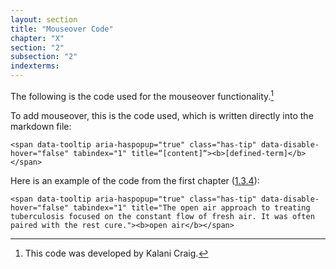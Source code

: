 ```yaml
---
layout: section
title: "Mouseover Code"
chapter: "X"
section: "2"
subsection: "2"
indexterms: 
---
```


The following is the code used for the mouseover functionality.[^fn1]

To add mouseover, this is the code used, which is written directly into the markdown file:

    <span data-tooltip aria-haspopup="true" class="has-tip" data-disable-hover="false" tabindex="1" title=“[content]“><b>[defined-term]</b></span>

Here is an example of the code from the first chapter (<a href="{{ site.baseurl }}/dissertation/1_3_4">1.3.4</a>):

    <span data-tooltip aria-haspopup="true" class="has-tip" data-disable-hover="false" tabindex="1" title="The open air approach to treating tuberculosis focused on the constant flow of fresh air. It was often paired with the rest cure."><b>open air</b></span>

<div class="style-divider">
 	<div class="line"></div>
</div>

[^fn1]: This code was developed by Kalani Craig.